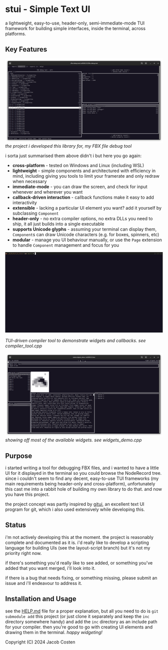 # stui - Simple Text UI

a lightweight, easy-to-use, header-only, semi-immediate-mode TUI framework for building simple interfaces, inside the terminal, across platforms.

## Key Features

![](doc/fbx_debug_tool.png)
_the project i developed this library for, my FBX file debug tool_

i sorta just summarised them above didn't i but here you go again:
- **cross-platform** - tested on Windows and Linux (including WSL)
- **lightweight** - simple components and architectured with efficiency in mind, including giving you tools to limit your framerate and only redraw when necessary
- **immediate-mode** - you can draw the screen, and check for input whenever and wherever you want
- **callback-driven interaction** - callback functions make it easy to add interactivity
- **extensible** - lacking a particular UI element you want? add it yourself by subclassing `Component`
- **header-only** - no extra compiler options, no extra DLLs you need to ship, it all just builds into a single executable
- **supports Unicode glyphs** - assuming your terminal can display them, `Component`s can draw Unicode characters (e.g. for boxes, spinners, etc)
- **modular** - manage you UI behaviour manually, or use the `Page` extension to handle `Component` management and focus for you

![](stui_compiler.gif)

_TUI-driven compiler tool to demonstrate widgets and callbacks. see compiler_tool.cpp_

![](doc/widgets_demo.png)
_showing off most of the available widgets. see widgets_demo.cpp_

## Purpose

i started writing a tool for debugging FBX files, and i wanted to have a little UI for it displayed in the terminal so you could browse the NodeRecord tree. since i couldn't seem to find any decent, easy-to-use TUI frameworks (my main requirements being header-only and cross-platform), *un*fortunately this cast me into a rabbit hole of building my own library to do that. and now you have this project.

the project concept was partly inspired by [gitui](https://github.com/extrawurst/gitui), an excellent text UI program for git, which i also used extensively while developing this.

## Status

i'm not actively developing this at the moment. the project is reasonably complete and documented as it is. i'd really like to develop a scripting language for building UIs (see the layout-script branch) but it's not my priority right now.

if there's something you'd really like to see added, or something you've added that you want merged, i'll look into it.

if there is a bug that needs fixing, or something missing, please submit an issue and i'll endeavour to address it.

## Installation and Usage

see the [HELP.md](help.md) file for a proper explanation, but all you need to do is `git submodule add` this project (or just clone it separately and keep the `inc` directory somewhere handy) and add the `inc` directory as an include path for your compiler. then you're good to go with creating UI elements and drawing them in the terminal. _happy widgeting!_

Copyright (C) 2024  Jacob Costen
